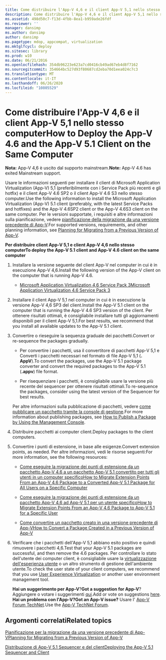 ```yaml
---
title: Come distribuire l'App-V 4,6 e il client App-V 5,1 nello stesso computer
description: Come distribuire l'App-V 4,6 e il client App-V 5,1 nello stesso computer
ms.assetid: 498d50c7-f13d-4fbb-8ea1-b959ade26fdf
ms.reviewer: ''
manager: dansimp
ms.author: dansimp
author: dansimp
ms.pagetype: mdop, appcompat, virtualization
ms.mktglfcycl: deploy
ms.sitesec: library
ms.prod: w10
ms.date: 06/21/2016
ms.openlocfilehash: 354db96223e623a7cd0416cb49ad67eb4d8f7162
ms.sourcegitcommit: 354664bc527d93f80687cd2eba70d1eea024c7c3
ms.translationtype: MT
ms.contentlocale: it-IT
ms.lasthandoff: 06/26/2020
ms.locfileid: "10805529"
---
```

# <span data-ttu-id="0408d-103">Come distribuire l'App-V 4,6 e il client App-V 5,1 nello stesso computer</span><span class="sxs-lookup"><span data-stu-id="0408d-103">How to Deploy the App-V 4.6 and the App-V 5.1 Client on the Same Computer</span></span>

<span data-ttu-id="0408d-104">**Nota:** App-V 4,6 è uscito dal supporto mainstream.</span><span class="sxs-lookup"><span data-stu-id="0408d-104">**Note:** App-V 4.6 has exited Mainstream support.</span></span>

<span data-ttu-id="0408d-105">Usare le informazioni seguenti per installare il client di Microsoft Application Virtualization (App-V) 5,1 (preferibilmente con i Service Pack più recenti e gli hotfix) e il client App-V 4.6 SP2 o il client App-V 4.6 S3 nello stesso computer.</span><span class="sxs-lookup"><span data-stu-id="0408d-105">Use the following information to install the Microsoft Application Virtualization (App-V) 5.1 client (preferably, with the latest Service Packs and hotfixes) and the App-V 4.6SP2 client or the App-V 4.6S3 client on the same computer.</span></span> <span data-ttu-id="0408d-106">Per le versioni supportate, i requisiti e altre informazioni sulla pianificazione, vedere [pianificazione della migrazione da una versione precedente di App-V](planning-for-migrating-from-a-previous-version-of-app-v51.md).</span><span class="sxs-lookup"><span data-stu-id="0408d-106">For supported versions, requirements, and other planning information, see [Planning for Migrating from a Previous Version of App-V](planning-for-migrating-from-a-previous-version-of-app-v51.md).</span></span>

**<span data-ttu-id="0408d-107">Per distribuire client App-V 5,1 e client App-V 4,6 nello stesso computer</span><span class="sxs-lookup"><span data-stu-id="0408d-107">To deploy the App-V 5.1 client and App-V 4.6 client on the same computer</span></span>**

1.  <span data-ttu-id="0408d-108">Installare la versione seguente del client App-V nel computer in cui è in esecuzione App-V 4,6.</span><span class="sxs-lookup"><span data-stu-id="0408d-108">Install the following version of the App-V client on the computer that is running App-V 4.6.</span></span>

    -   [<span data-ttu-id="0408d-109">Microsoft Application Virtualization 4,6 Service Pack 3</span><span class="sxs-lookup"><span data-stu-id="0408d-109">Microsoft Application Virtualization 4.6 Service Pack 3</span></span>](https://www.microsoft.com/download/details.aspx?id=41187)

2.  <span data-ttu-id="0408d-110">Installare il client App-V 5,1 nel computer in cui è in esecuzione la versione App-V 4,6 SP3 del client.</span><span class="sxs-lookup"><span data-stu-id="0408d-110">Install the App-V 5.1 client on the computer that is running the App-V 4.6 SP3 version of the client.</span></span> <span data-ttu-id="0408d-111">Per ottenere risultati ottimali, è consigliabile installare tutti gli aggiornamenti disponibili per il client App-V 5,1.</span><span class="sxs-lookup"><span data-stu-id="0408d-111">For best results, we recommend that you install all available updates to the App-V 5.1 client.</span></span>

3.  <span data-ttu-id="0408d-112">Convertire o rieseguire la sequenza graduale dei pacchetti.</span><span class="sxs-lookup"><span data-stu-id="0408d-112">Convert or re-sequence the packages gradually.</span></span>

    -   <span data-ttu-id="0408d-113">Per convertire i pacchetti, usa il convertitore di pacchetti App-V 5,1 e Converti i pacchetti necessari nel formato di file App-V 5,1 (**. AppV**).</span><span class="sxs-lookup"><span data-stu-id="0408d-113">To convert the packages, use the App-V 5.1 package converter and convert the required packages to the App-V 5.1 (**.appv**) file format.</span></span>

    -   <span data-ttu-id="0408d-114">Per risequenziare i pacchetti, è consigliabile usare la versione più recente del sequencer per ottenere risultati ottimali.</span><span class="sxs-lookup"><span data-stu-id="0408d-114">To re-sequence the packages, consider using the latest version of the Sequencer for best results.</span></span>

    <span data-ttu-id="0408d-115">Per altre informazioni sulla pubblicazione di pacchetti, vedere [come pubblicare un pacchetto tramite la console di gestione](how-to-publish-a-package-by-using-the-management-console-51.md).</span><span class="sxs-lookup"><span data-stu-id="0408d-115">For more information about publishing packages, see [How to Publish a Package by Using the Management Console](how-to-publish-a-package-by-using-the-management-console-51.md).</span></span>

4.  <span data-ttu-id="0408d-116">Distribuire pacchetti ai computer client.</span><span class="sxs-lookup"><span data-stu-id="0408d-116">Deploy packages to the client computers.</span></span>

5.  <span data-ttu-id="0408d-117">Convertire i punti di estensione, in base alle esigenze.</span><span class="sxs-lookup"><span data-stu-id="0408d-117">Convert extension points, as needed.</span></span> <span data-ttu-id="0408d-118">Per altre informazioni, vedi le risorse seguenti:</span><span class="sxs-lookup"><span data-stu-id="0408d-118">For more information, see the following resources:</span></span>

    -   [<span data-ttu-id="0408d-119">Come eseguire la migrazione dei punti di estensione da un pacchetto App-V 4.6 a un pacchetto App-V 5.1 convertito per tutti gli utenti in un computer specifico</span><span class="sxs-lookup"><span data-stu-id="0408d-119">How to Migrate Extension Points From an App-V 4.6 Package to a Converted App-V 5.1 Package for All Users on a Specific Computer</span></span>](how-to-migrate-extension-points-from-an-app-v-46-package-to-a-converted-app-v-51-package-for-all-users-on-a-specific-computer.md)

    -   [<span data-ttu-id="0408d-120">Come eseguire la migrazione dei punti di estensione da un pacchetto App-V 4.6 ad App-V 5.1 per un utente specifico</span><span class="sxs-lookup"><span data-stu-id="0408d-120">How to Migrate Extension Points From an App-V 4.6 Package to App-V 5.1 for a Specific User</span></span>](how-to-migrate-extension-points-from-an-app-v-46-package-to-app-v-51-for-a-specific-user.md)

    -   [<span data-ttu-id="0408d-121">Come convertire un pacchetto creato in una versione precedente di App-V</span><span class="sxs-lookup"><span data-stu-id="0408d-121">How to Convert a Package Created in a Previous Version of App-V</span></span>](how-to-convert-a-package-created-in-a-previous-version-of-app-v51.md)

6.  <span data-ttu-id="0408d-122">Verificare che i pacchetti dell'App-V 5,1 abbiano esito positivo e quindi rimuovere i pacchetti 4,6.</span><span class="sxs-lookup"><span data-stu-id="0408d-122">Test that your App-V 5.1 packages are successful, and then remove the 4.6 packages.</span></span> <span data-ttu-id="0408d-123">Per controllare lo stato dell'utente dei computer client, è consigliabile usare la [virtualizzazione dell'esperienza utente](https://technet.microsoft.com/library/dn458947.aspx) o un altro strumento di gestione dell'ambiente utente.</span><span class="sxs-lookup"><span data-stu-id="0408d-123">To check the user state of your client computers, we recommend that you use [User Experience Virtualization](https://technet.microsoft.com/library/dn458947.aspx) or another user environment management tool.</span></span>

    <span data-ttu-id="0408d-124">**Hai un suggerimento per App-V**?</span><span class="sxs-lookup"><span data-stu-id="0408d-124">**Got a suggestion for App-V**?</span></span> <span data-ttu-id="0408d-125">Aggiungere o votare i suggerimenti [qui](http://appv.uservoice.com/forums/280448-microsoft-application-virtualization).</span><span class="sxs-lookup"><span data-stu-id="0408d-125">Add or vote on suggestions [here](http://appv.uservoice.com/forums/280448-microsoft-application-virtualization).</span></span> **<span data-ttu-id="0408d-126">Hai un problema con l'App-V?</span><span class="sxs-lookup"><span data-stu-id="0408d-126">Got an App-V issue?</span></span>** <span data-ttu-id="0408d-127">Usare l' [App-V Forum TechNet](https://social.technet.microsoft.com/Forums/home?forum=mdopappv).</span><span class="sxs-lookup"><span data-stu-id="0408d-127">Use the [App-V TechNet Forum](https://social.technet.microsoft.com/Forums/home?forum=mdopappv).</span></span>

## <span data-ttu-id="0408d-128">Argomenti correlati</span><span class="sxs-lookup"><span data-stu-id="0408d-128">Related topics</span></span>


[<span data-ttu-id="0408d-129">Pianificazione per la migrazione da una versione precedente di App-V</span><span class="sxs-lookup"><span data-stu-id="0408d-129">Planning for Migrating from a Previous Version of App-V</span></span>](planning-for-migrating-from-a-previous-version-of-app-v51.md)

[<span data-ttu-id="0408d-130">Distribuzione di App-V 5.1 Sequencer e del client</span><span class="sxs-lookup"><span data-stu-id="0408d-130">Deploying the App-V 5.1 Sequencer and Client</span></span>](deploying-the-app-v-51-sequencer-and-client.md)

 

 





